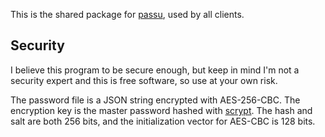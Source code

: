This is the shared package for [passu](https://github.com/Winded/passu), used by all clients.

## Security

I believe this program to be secure enough, but keep in mind I'm not a security expert and this is free software, so use at your own risk.

The password file is a JSON string encrypted with AES-256-CBC. The encryption key is the master password hashed with [scrypt](https://golang.org/x/crypto/scrypt). The hash and salt are both 256 bits, and the initialization vector for AES-CBC is 128 bits.